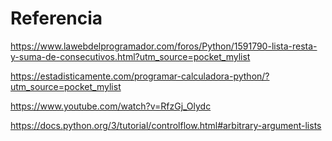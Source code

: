 # Referencia

https://www.lawebdelprogramador.com/foros/Python/1591790-lista-resta-y-suma-de-consecutivos.html?utm_source=pocket_mylist

https://estadisticamente.com/programar-calculadora-python/?utm_source=pocket_mylist

https://www.youtube.com/watch?v=RfzGj_Olydc

https://docs.python.org/3/tutorial/controlflow.html#arbitrary-argument-lists

